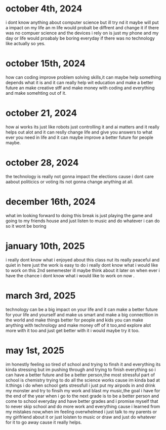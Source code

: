 # october 4th, 2024
i dont know anything about computer science but ill try nd it maybe will put a impact on my life an m life would probalt be diffrent and change it if there was no compuer science and the devices i rely on is  just my phone and my day or life would proabaly be boring everyday if there was no technology like actually so yes.
# october 15th, 2024
how can coding improve problem solving skills,it can maybe help something depends what it is and it can really help wit education and make a better future an make creative stff and make money with coding and everything and make somehting out of it.
# october 21, 2024
how ai works its just like robots just controlling it and ai matters and it really helps out alot and it can reslly change life and give you answers to what ever you need  in life and it can maybe improve a better future for people maybe.
# october 28, 2024 
the technology is really not gonna impact the elections cause i dont care aabout politicics or voting its not gonna change anything at all.
# december 16th, 2024
what im looking forward to doing this break is just playing the game and going to my friends house and just listen to music and do whatever i can do so it wont be boring
# january 10th, 2025
i really dont know what i enjoyed about this class nut its really peaceful and quiet in here just the work is easy to do i really dont know what i would like to work on this 2nd sememester ill maybe think about it later on when ever i have the chance i dont know what i would like to work on now .
# march 3rd, 2025
technology can be a big impact on your life and it can make a better future for your life and yourself and make us smart and make a big connecttion in the world and make things better for people and kids you can make anything with technology and make money off of it too,and explore alot more with it too and just get better with it i would maybe try it too.
# may 1st, 2025
im honestly feeling so tired of school and trying to finsh it and everything its kinda stressing but im pushing through and trying to finish everything so i can have a better future and be a better person,the most stressful part of school is chemistry trying to do all the science works cause im kinda bad at it.things i do when school gets stressfull i just put my airpods in and drink my monster and try to finsih my work and blast my music,the goal i have for the end of the year when i go to the next grade is to be a better person and come to school everyday and have better grades and i promise myself that to never skip school and do more work and everything cause i learned from my mistakes now,when im feeling overwhelmed  i just talk to my parents or my girlfriend about it or just loisten to music or draw and just do whatever for it to go away cause it really helps.
